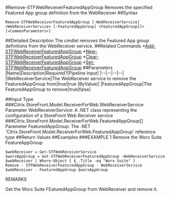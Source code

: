 #Remove-STFWebReceiverFeaturedAppGroup
Removes the specified Featured App group definition from the WebReceiver
##Syntax
```Remove-STFWebReceiverFeaturedAppGroup [-WebReceiverService] <WebReceiverService> [-FeaturedAppGroup] <FeaturedAppGroup[]> [<CommonParameters>]
```
##Detailed Description
The cmdlet removes the Featured App group definitions from the WebReceiver service.
##Related Commands
*[Add-STFWebReceiverFeaturedAppGroup](Add-STFWebReceiverFeaturedAppGroup)
*[New-STFWebReceiverFeaturedAppGroup](New-STFWebReceiverFeaturedAppGroup)
*[Clear-STFWebReceiverFeaturedAppGroup](Clear-STFWebReceiverFeaturedAppGroup)
*[Set-STFWebReceiverFeaturedAppGroup](Set-STFWebReceiverFeaturedAppGroup)
##Parameters
|Name|Description|Required?|Pipeline Input||--|--|--|--||WebReceiverService|The WebReceiver service to remove the FeaturedAppGroup from|true|true (ByValue)||FeaturedAppGroup|The FeaturedAppGroup to remove|true|false|##Input Type
###Citrix.StoreFront.Model.ReceiverForWeb.WebReceiverService
Parameter WebReceiverService: A .NET class representing the configuration of a StoreFront Web Receiver service
###Citrix.StoreFront.Model.ReceiverForWeb.FeaturedAppGroup[]
Parameter FeaturedAppGroup: The .NET 'Citrix.StoreFront.Model.ReceiverForWeb.FeaturedAppGroup' reference type
##Return Values
##Examples
###EXAMPLE 1 Remove the Worx Suite FeatureAppGroup
```$webReceiver = Get-STFWebReceiverService
$worxAppGroup = Get-STFWebReceiverFeaturedAppGroup -WebReceiverService $webReceiver | Where-Object { $_.Title -eq "Worx Suite" }
Remove - STFWebReceiverFeaturedAppGroup - WebReceiverService $webReceiver - FeaturedAppGroup $worxAppGroup
```
REMARKS

Get the Worx Suite FEaturedAppGroup from WebReceiver and remove it.
